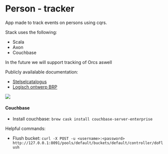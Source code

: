 # Person - tracker

App made to track events on persons using cqrs.

Stack uses the following:

 - Scala
 - Axon
 - Couchbase

In the future we will support tracking of Orcs aswell

Publicly availalable documentation:

 - [Stelselcatalogus](http://www.digitaleoverheid.nl/onderwerpen/stelselinformatiepunt/stelsel-van-basisregistraties/stelselvoorzieningen/stelselcatalogus/authentieke-gegevens)
 - [Logisch ontwerp BRP](http://www.operatiebrp.nl/afnemers/logisch-ontwerp-brp)

![](http://vignette1.wikia.nocookie.net/dragons-crown/images/b/bf/Orc.png/revision/latest?cb=20140311062419)


#### Couchbase
 - Install couchbase: `brew cask install couchbase-server-enterprise`

 Helpful commands:
 - Flush bucket: `curl -X POST -u <username>:<password> http://127.0.0.1:8091/pools/default/buckets/default/controller/doFlush`